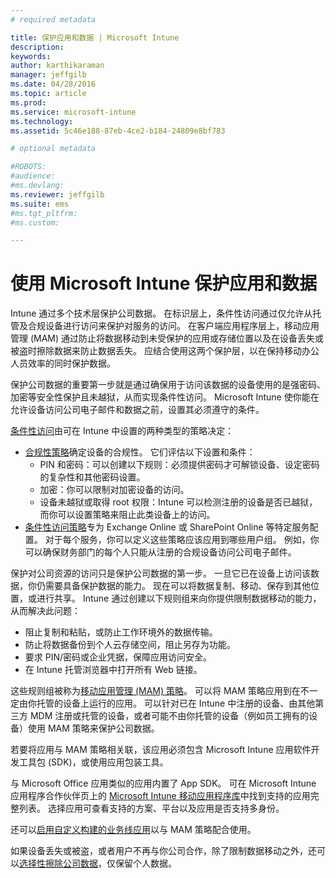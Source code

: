 ```yaml
---
# required metadata

title: 保护应用和数据 | Microsoft Intune
description:
keywords:
author: karthikaraman
manager: jeffgilb
ms.date: 04/28/2016
ms.topic: article
ms.prod:
ms.service: microsoft-intune
ms.technology:
ms.assetid: 5c46e188-87eb-4ce2-b184-24809e8bf783

# optional metadata

#ROBOTS:
#audience:
#ms.devlang:
ms.reviewer: jeffgilb
ms.suite: ems
#ms.tgt_pltfrm:
#ms.custom:

---
```


# 使用 Microsoft Intune 保护应用和数据


Intune 通过多个技术层保护公司数据。  在标识层上，条件性访问通过仅允许从托管及合规设备进行访问来保护对服务的访问。  在客户端应用程序层上，移动应用管理 (MAM) 通过防止将数据移动到未受保护的应用或存储位置以及在设备丢失或被盗时擦除数据来防止数据丢失。  应结合使用这两个保护层，以在保持移动办公人员效率的同时保护数据。

保护公司数据的重要第一步就是通过确保用于访问该数据的设备使用的是强密码、加密等安全性保护且未越狱，从而实现条件性访问。 Microsoft Intune 使你能在允许设备访问公司电子邮件和数据之前，设置其必须遵守的条件。

[条件性访问](restrict-access-to-email-and-o365-services-with-microsoft-intune.md)由可在 Intune 中设置的两种类型的策略决定：
- [合规性策略](introduction-to-device-compliance-policies-in-microsoft-intune.md)确定设备的合规性。 它们评估以下设置和条件：
  - PIN 和密码：可以创建以下规则：必须提供密码才可解锁设备、设定密码的复杂性和其他密码设置。
  - 加密：你可以限制对加密设备的访问。
  - 设备未越狱或取得 root 权限：Intune 可以检测注册的设备是否已越狱，而你可以设置策略来阻止此类设备上的访问。
- [条件性访问策略](restrict-access-to-email-and-o365-services-with-microsoft-intune.md)专为 Exchange Online 或 SharePoint Online 等特定服务配置。 对于每个服务，你可以定义这些策略应该应用到哪些用户组。 例如，你可以确保财务部门的每个人只能从注册的合规设备访问公司电子邮件。

保护对公司资源的访问只是保护公司数据的第一步。 一旦它已在设备上访问该数据，你仍需要具备保护数据的能力。 现在可以将数据复制、移动、保存到其他位置，或进行共享。 Intune 通过创建以下规则组来向你提供限制数据移动的能力，从而解决此问题：
- 阻止复制和粘贴，或防止工作环境外的数据传输。
- 防止将数据备份到个人云存储空间，阻止另存为功能。
- 要求 PIN/密码或企业凭据，保障应用访问安全。
- 在 Intune 托管浏览器中打开所有 Web 链接。

这些规则组被称为[移动应用管理 (MAM) 策略](protect-app-data-using-mobile-app-management-policies-with-microsoft-intune.md)。  可以将 MAM 策略应用到在不一定由你托管的设备上运行的应用。  可以针对已在 Intune 中注册的设备、由其他第三方 MDM 注册或托管的设备，或者可能不由你托管的设备（例如员工拥有的设备）使用 MAM 策略来保护公司数据。

若要将应用与 MAM 策略相关联，该应用必须包含 Microsoft Intune 应用软件开发工具包 (SDK)，或使用应用包装工具。

与 Microsoft Office 应用类似的应用内置了 App SDK。 可在 Microsoft Intune 应用程序合作伙伴页上的 [Microsoft Intune 移动应用程序库](https://www.microsoft.com/en-us/server-cloud/products/microsoft-intune/partners.aspx)中找到支持的应用完整列表。 选择应用可查看支持的方案、平台以及应用是否支持多身份。

还可以[启用自定义构建的业务线应用](decide-how-to-prepare-apps-for-mobile-application-management-with-microsoft-intune.md)以与 MAM 策略配合使用。

如果设备丢失或被盗，或者用户不再与你公司合作，除了限制数据移动之外，还可以[选择性擦除公司数据](wipe-managed-company-app-data-with-microsoft-intune.md)，仅保留个人数据。


<!--HONumber=May16_HO2-->


